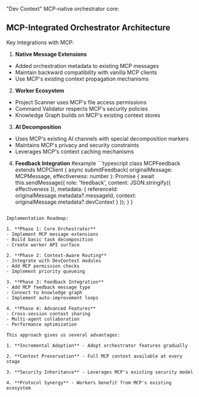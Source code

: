 "Dev Context" MCP-native orchestrator core:

## MCP-Integrated Orchestrator Architecture


Key Integrations with MCP:

1. **Native Message Extensions**
- Added orchestration metadata to existing MCP messages
- Maintain backward compatibility with vanilla MCP clients
- Use MCP's existing context propagation mechanisms

2. **Worker Ecosystem**
- Project Scanner uses MCP's file access permissions
- Command Validator respects MCP's security policies
- Knowledge Graph builds on MCP's existing context stores

3. **AI Decomposition**
- Uses MCP's existing AI channels with special decomposition markers
- Maintains MCP's privacy and security constraints
- Leverages MCP's context caching mechanisms

4. **Feedback Integration**
#example ```typescript
class MCPFeedback extends MCPClient {
  async submitFeedback(
    originalMessage: MCPMessage,
    effectiveness: number
  ): Promise<void> {
    await this.sendMessage({
      role: 'feedback',
      content: JSON.stringify({ effectiveness }),
      metadata: {
        referenceId: originalMessage.metadata?.messageId,
        context: originalMessage.metadata?.devContext
      }
    });
  }
}
```

Implementation Roadmap:

1. **Phase 1: Core Orchestrator**
- Implement MCP message extensions
- Build basic task decomposition
- Create worker API surface

2. **Phase 2: Context-Aware Routing**
- Integrate with DevContext modules
- Add MCP permission checks
- Implement priority queueing

3. **Phase 3: Feedback Integration**
- Add MCP feedback message type
- Connect to knowledge graph
- Implement auto-improvement loops

4. **Phase 4: Advanced Features**
- Cross-session context sharing
- Multi-agent collaboration
- Performance optimization

This approach gives us several advantages:

1. **Incremental Adoption** - Adopt orchestrator features gradually

2. **Context Preservation** - Full MCP context available at every stage

3. **Security Inheritance** - Leverages MCP's existing security model

4. **Protocol Synergy** - Workers benefit from MCP's existing ecosystem


